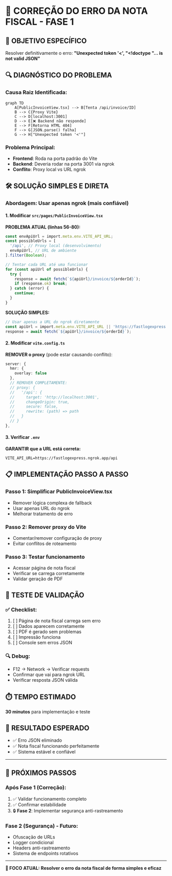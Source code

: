# 🔧 CORREÇÃO DO ERRO DA NOTA FISCAL - FASE 1

## 🎯 OBJETIVO ESPECÍFICO
Resolver definitivamente o erro: **"Unexpected token '<', "<!doctype "... is not valid JSON"**

## 🔍 DIAGNÓSTICO DO PROBLEMA

### Causa Raiz Identificada:
```mermaid
graph TD
    A[PublicInvoiceView.tsx] --> B[Tenta /api/invoice/ID]
    B --> C{Proxy Vite}
    C --> D[localhost:3001]
    D --> E[❌ Backend não responde]
    E --> F[Retorna HTML 404]
    F --> G[JSON.parse() falha]
    G --> H["Unexpected token '<'"]
```

### Problema Principal:
- **Frontend**: Roda na porta padrão do Vite
- **Backend**: Deveria rodar na porta 3001 via ngrok
- **Conflito**: Proxy local vs URL ngrok

## 🛠️ SOLUÇÃO SIMPLES E DIRETA

### Abordagem: Usar apenas ngrok (mais confiável)

#### 1. Modificar `src/pages/PublicInvoiceView.tsx`

**PROBLEMA ATUAL (linhas 56-80):**
```typescript
const envApiUrl = import.meta.env.VITE_API_URL;
const possibleUrls = [
  '/api', // Proxy local (desenvolvimento)
  envApiUrl, // URL de ambiente
].filter(Boolean);

// Tentar cada URL até uma funcionar
for (const apiUrl of possibleUrls) {
  try {
    response = await fetch(`${apiUrl}/invoice/${orderId}`);
    if (response.ok) break;
  } catch (error) {
    continue;
  }
}
```

**SOLUÇÃO SIMPLES:**
```typescript
// Usar apenas a URL do ngrok diretamente
const apiUrl = import.meta.env.VITE_API_URL || 'https://fastlogexpress.ngrok.app/api';
response = await fetch(`${apiUrl}/invoice/${orderId}`);
```

#### 2. Modificar `vite.config.ts`

**REMOVER o proxy** (pode estar causando conflito):
```typescript
server: {
  hmr: {
    overlay: false
  },
  // REMOVER COMPLETAMENTE:
  // proxy: {
  //   '/api': {
  //     target: 'http://localhost:3001',
  //     changeOrigin: true,
  //     secure: false,
  //     rewrite: (path) => path
  //   }
  // }
},
```

#### 3. Verificar `.env`

**GARANTIR que a URL está correta:**
```env
VITE_API_URL=https://fastlogexpress.ngrok.app/api
```

## 📋 IMPLEMENTAÇÃO PASSO A PASSO

### Passo 1: Simplificar PublicInvoiceView.tsx
- Remover lógica complexa de fallback
- Usar apenas URL do ngrok
- Melhorar tratamento de erro

### Passo 2: Remover proxy do Vite
- Comentar/remover configuração de proxy
- Evitar conflitos de roteamento

### Passo 3: Testar funcionamento
- Acessar página de nota fiscal
- Verificar se carrega corretamente
- Validar geração de PDF

## 🧪 TESTE DE VALIDAÇÃO

### ✅ Checklist:
1. [ ] Página de nota fiscal carrega sem erro
2. [ ] Dados aparecem corretamente
3. [ ] PDF é gerado sem problemas
4. [ ] Impressão funciona
5. [ ] Console sem erros JSON

### 🔍 Debug:
- F12 → Network → Verificar requests
- Confirmar que vai para ngrok URL
- Verificar resposta JSON válida

## ⏱️ TEMPO ESTIMADO
**30 minutos** para implementação e teste

## 🚀 RESULTADO ESPERADO
- ✅ Erro JSON eliminado
- ✅ Nota fiscal funcionando perfeitamente
- ✅ Sistema estável e confiável

---

## 📝 PRÓXIMOS PASSOS

### Após Fase 1 (Correção):
1. ✅ Validar funcionamento completo
2. ✅ Confirmar estabilidade
3. 🔒 **Fase 2**: Implementar segurança anti-rastreamento

### Fase 2 (Segurança) - Futuro:
- Ofuscação de URLs
- Logger condicional
- Headers anti-rastreamento
- Sistema de endpoints rotativos

---

**🎯 FOCO ATUAL: Resolver o erro da nota fiscal de forma simples e eficaz**